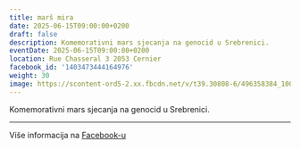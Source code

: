 ```yaml
---
title: marš mira
date: 2025-06-15T09:00:00+0200
draft: false
description: Komemorativni mars sjecanja na genocid u Srebrenici.
eventDate: 2025-06-15T09:00:00+0200
location: Rue Chasseral 3 2053 Cernier
facebook_id: '1403473444164976'
weight: 30
image: https://scontent-ord5-2.xx.fbcdn.net/v/t39.30808-6/496358384_1007574214836511_4806363768185633011_n.jpg?_nc_cat=102&ccb=1-7&_nc_sid=9e60e4&_nc_ohc=_aH1XLgJUu8Q7kNvwHXdp7q&_nc_oc=AdlYglW_OYPEhAE9M1xFR0r9wuOQdX7xIWiDuHPicRAyks4HePxYpT-MyuVZgzT6fYE&_nc_zt=23&_nc_ht=scontent-ord5-2.xx&edm=ABTKTjYEAAAA&_nc_gid=2rGFdPuWdBRF-8DtpTnZOw&oh=00_AfUPyta6bS0gG4ClHc7lRJflJqCxafFG32f60Eb1Pa1WIA&oe=689B5E6E
---
```


Komemorativni mars sjecanja na genocid u Srebrenici.

---

Više informacija na [Facebook-u](https://facebook.com/events/1403473444164976)